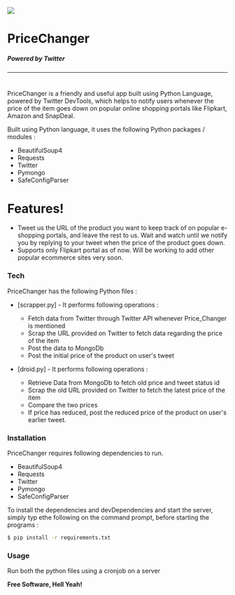 

[![](http://icons.iconarchive.com/icons/graphics-vibe/simple-rounded-social/128/twitter-icon.png)](https://twitter.com/Price_Changer)
# PriceChanger  
##### Powered by Twitter
-------------------
#
#
#
#
#
#
PriceChanger is a friendly and useful app built using Python Language, powered by  Twitter DevTools, which helps to notify users whenever the price of the item goes down on popular online shopping portals like Flipkart, Amazon and SnapDeal.

Built using Python language, it uses the following Python packages / modules :
  - BeautifulSoup4
  - Requests
  - Twitter
  - Pymongo 
  - SafeConfigParser

#  Features!

  - Tweet us the URL of the product you want to keep track of on popular e-shopping portals, and leave the rest to us. Wait and watch until we notify you by replying to your tweet when the price of the product goes down.
  - Supports only Flipkart portal as of now. Will be working to add other popular ecommerce sites very soon.


### Tech

PriceChanger has the following Python files :

* [scrapper.py] - It performs following operations :
    * Fetch data from Twitter through Twitter API whenever Price_Changer is mentioned
    *  Scrap the URL provided on Twitter to fetch data regarding the price of the item
    *  Post the data to MongoDb
    *  Post the initial price of the product on user's tweet

* [droid.py] - It performs following operations :
    * Retrieve Data from MongoDb to fetch old price and tweet status id
    *  Scrap the old URL provided on Twitter to fetch the latest price of the item
    *  Compare the two prices
    *  If price has reduced, post the reduced price of the product on user's earlier tweet.
    

### Installation

PriceChanger requires following dependencies to run.
  - BeautifulSoup4
  - Requests
  - Twitter
  - Pymongo 
  - SafeConfigParser
  
To install the dependencies and devDependencies and start the server, simply typ ethe following on the command prompt, before starting the programs :

```sh
$ pip install -r requirements.txt
```



### Usage

Run both the python files using a cronjob on a server


**Free Software, Hell Yeah!**

[//]: # (These are reference links used in the body of this note and get stripped out when the markdown processor does its job. There is no need to format nicely because it shouldn't be seen. Thanks SO - http://stackoverflow.com/questions/4823468/store-comments-in-markdown-syntax)


   [dill]: <https://github.com/joemccann/dillinger>
   [git-repo-url]: <https://github.com/joemccann/dillinger.git>
   [john gruber]: <http://daringfireball.net>
   [df1]: <http://daringfireball.net/projects/markdown/>
   [markdown-it]: <https://github.com/markdown-it/markdown-it>
   [Ace Editor]: <http://ace.ajax.org>
   [node.js]: <http://nodejs.org>
   [Twitter Bootstrap]: <http://twitter.github.com/bootstrap/>
   [jQuery]: <http://jquery.com>
   [@tjholowaychuk]: <http://twitter.com/tjholowaychuk>
   [express]: <http://expressjs.com>
   [AngularJS]: <http://angularjs.org>
   [Gulp]: <http://gulpjs.com>

   [PlDb]: <https://github.com/joemccann/dillinger/tree/master/plugins/dropbox/README.md>
   [PlGh]: <https://github.com/joemccann/dillinger/tree/master/plugins/github/README.md>
   [PlGd]: <https://github.com/joemccann/dillinger/tree/master/plugins/googledrive/README.md>
   [PlOd]: <https://github.com/joemccann/dillinger/tree/master/plugins/onedrive/README.md>
   [PlMe]: <https://github.com/joemccann/dillinger/tree/master/plugins/medium/README.md>
   [PlGa]: <https://github.com/RahulHP/dillinger/blob/master/plugins/googleanalytics/README.md>
